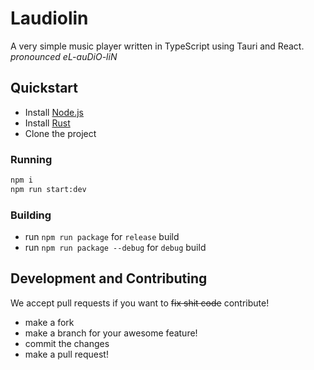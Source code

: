 # Laudiolin

A very simple music player written in TypeScript using Tauri and React.\
*pronounced eL-auDiO-liN*

## Quickstart

- Install [Node.js](https://nodejs.org/en/)
- Install [Rust](https://www.rust-lang.org/tools/install)
- Clone the project

### Running

```bash
npm i
npm run start:dev
```

### Building

- run `npm run package` for `release` build
- run `npm run package --debug` for `debug` build


## Development and Contributing

We accept pull requests if you want to ~~fix shit code~~ contribute!

- make a fork
- make a branch for your awesome feature!
- commit the changes
- make a pull request!
